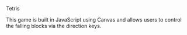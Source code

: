 Tetris

This game is built in JavaScript using Canvas and allows users to control the falling blocks via the direction keys.
